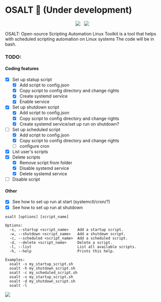 # OSALT 🧂 (Under development)


<p align="center">
    <img src="https://img.shields.io/badge/100%25-Bash-black.svg?style=for-the-badge&logo=shell&logoColor=white" />&nbsp;&nbsp;
    <a href="[https://www.mozilla.org/en-US/MPL/](https://www.gnu.org/licenses/gpl-3.0.html)">
      <img src="https://img.shields.io/badge/License-GPL%203.0-darkgreen.svg?style=for-the-badge&logo=GNU" />
    </a>
  </p>

OSALT: Open-source Scripting Automation Linux Toolkit is a tool that helps with scheduled scripting automation on Linux systems
The code will be in bash.
### TODO:
#### Coding features
- [x] Set up statup script
  - [x] Add script to config.json
  - [x] Copy script to config directory and change rights
  - [x] Create systemd service
  - [x] Enable service
- [x] Set up shutdown script
  - [x] Add script to config.json
  - [x] Copy script to config directory and change rights
  - [x] Create systemd service/set up run on shutdown?
- [ ] Set up scheduled script
  - [x] Add script to config.json
  - [x] Copy script to config directory and change rights
  - [ ] configure cron
- [x] List user's scripts
- [x] Delete scripts
  - [x] Remove script from folder
  - [x] Disable systemd service
  - [x] Delete systemd service
- [ ] Disable script

#### Other
- [x] See how to set up run at start (systemctl/cron/?)
- [x] See how to set up run at shutdown
```
osalt [options] [script_name]

Options:
  -s, --startup <script_name>    Add a startup script.
  -w, --shutdown <script_name>   Add a shutdown script.
  -c, --scheduled <script_name>  Add a scheduled script.
  -d, --delete <script_name>     Delete a script.
  -l, --list                     List all available scripts.
  -h, --help                     Prints this help.

Examples:
  osalt -s my_startup_script.sh
  osalt -h my_shutdown_script.sh
  osalt -c my_scheduled_script.sh
  osalt -v my_startup_script.sh
  osalt -d my_shutdown_script.sh
  osalt -l
```

  
<a href="mailto:kawacoder@duck.com">
  <img src="https://img.shields.io/badge/Email%20me-darkred?style=for-the-badge&logo=gmail&logoColor=white"/>
</a>
